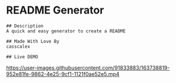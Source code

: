 # README Generator
    
    ## Description
    A quick and easy generator to create a README

    ## Made With Love By
    casscalex
    
    ## Live DEMO
https://user-images.githubusercontent.com/91833883/163738819-952e81fe-9862-4e25-9cf1-1121f0ae52e5.mp4

